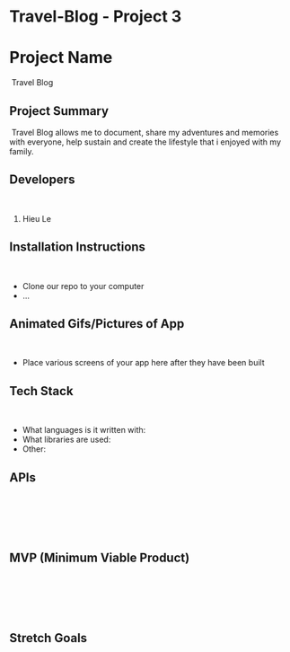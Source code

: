 # Travel-Blog - Project 3

# Project Name

​ Travel Blog

## Project Summary
​ 
Travel Blog allows me to document, share my adventures and memories with everyone, help sustain and create the lifestyle that i enjoyed with my family. 
​
## Developers
​
1. Hieu Le
​
## Installation Instructions
​
- Clone our repo to your computer
​
- ...
​
​
## Animated Gifs/Pictures of App
​
- Place various screens of your app here after they have been built
​
## Tech Stack
​
- What languages is it written with: 
​
- What libraries are used: 
​
- Other: 
​
​
## APIs
​
-
​
## MVP (Minimum Viable Product)
​
-
​
​
## Stretch Goals
​
-
